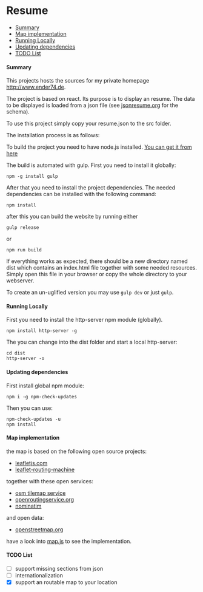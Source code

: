 # Resume

- [Summary](#summary)
- [Map implementation](#map-implementation)
- [Running Locally](#running-locally)
- [Updating dependencies](#updating-dependencies)
- [TODO List](#todo-list)

#### Summary
This projects hosts the sources for my private homepage http://www.ender74.de.

The project is based on react. Its purpose is to display an resume.
The data to be displayed is loaded from a json file (see [jsonresume.org](https://jsonresume.org/) for the schema).

To use this project simply copy your resume.json to the src folder.

The installation process is as follows:

To build the project you need to have node.js installed. [You can get it from here](https://nodejs.org/en/download/)

The build is automated with gulp. First you need to install it globally:

```
npm -g install gulp
```

After that you need to install the project dependencies. The needed dependencies can be installed with
the following command:

```
npm install
```
after this you can build the website by running either
```
gulp release
```
or
```
npm run build
```

If everything works as expected, there should be a new directory
named dist which contains an index.html file together with
some needed resources. Simply open this file in your browser or copy
the whole directory to your webserver.

To create an un-uglified version you may use ```gulp dev``` or just ```gulp```.

#### Running Locally
First you need to install the http-server npm module (globally).

```
npm install http-server -g
```

The you can change into the dist folder and start a local http-server:

```
cd dist
http-server -o
```

#### Updating dependencies
First install global npm module:

```
npm i -g npm-check-updates
```

Then you can use:

```
npm-check-updates -u
npm install
```

#### Map implementation
the map is based on the following open source projects:

- [leafletjs.com](http://leafletjs.com/)
- [leaflet-routing-machine](http://www.liedman.net/leaflet-routing-machine/)

together with these open services:

- [osm tilemap service](http://wiki.openstreetmap.org/wiki/Standard_tile_layer)
- [openroutingservice.org](http://openrouteservice.org)
- [nominatim](https://nominatim.openstreetmap.org/)

and open data:

- [openstreetmap.org](http://www.openstreetmap.org)

have a look into [map.js](src/views/app/resume/components/map.js) to see the implementation.

#### TODO List
- [ ] support missing sections from json
- [ ] internationalization
- [X] support an routable map to your location
